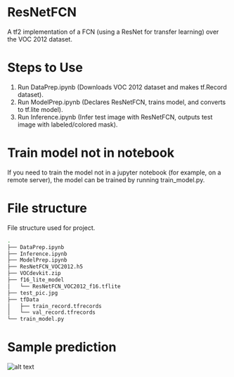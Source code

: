 # ResNetFCN
A tf2 implementation of a FCN (using a ResNet for transfer learning) over the VOC 2012 dataset.

# Steps to Use
1. Run DataPrep.ipynb (Downloads VOC 2012 dataset and makes tf.Record dataset).
2. Run ModelPrep.ipynb (Declares ResNetFCN, trains model, and converts to tf.lite model).
3. Run Inference.ipynb (Infer test image with ResNetFCN, outputs test image with labeled/colored mask).

# Train model not in notebook
If you need to train the model not in a jupyter notebook (for example, on a remote server),
the model can be trained by running train_model.py.

# File structure
File structure used for project.
``` bash
.
├── DataPrep.ipynb
├── Inference.ipynb
├── ModelPrep.ipynb
├── ResNetFCN_VOC2012.h5
├── VOCdevkit.zip
├── f16_lite_model
│   └── ResNetFCN_VOC2012_f16.tflite
├── test_pic.jpg
├── tfData
│   ├── train_record.tfrecords
│   └── val_record.tfrecords
└── train_model.py
```

# Sample prediction
![alt text](pred_img_mask.png)
